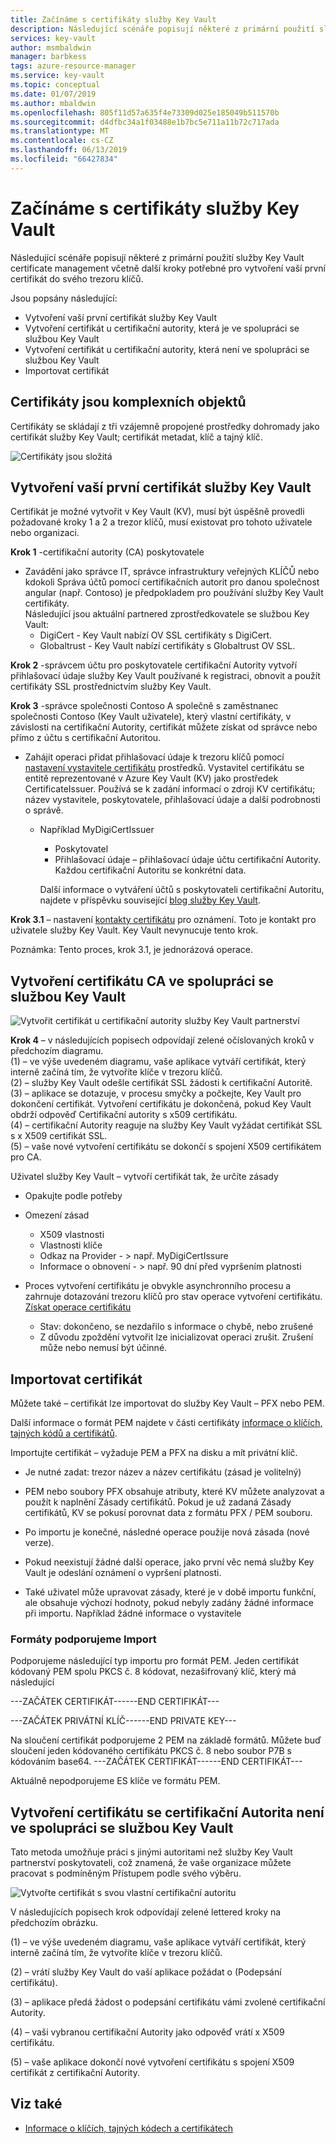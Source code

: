 ```yaml
---
title: Začínáme s certifikáty služby Key Vault
description: Následující scénáře popisují některé z primární použití služby Key Vault certificate management včetně další kroky potřebné pro vytvoření vaší první certifikát do svého trezoru klíčů.
services: key-vault
author: msmbaldwin
manager: barbkess
tags: azure-resource-manager
ms.service: key-vault
ms.topic: conceptual
ms.date: 01/07/2019
ms.author: mbaldwin
ms.openlocfilehash: 805f11d57a635f4e73309d025e185049b511570b
ms.sourcegitcommit: d4dfbc34a1f03488e1b7bc5e711a11b72c717ada
ms.translationtype: MT
ms.contentlocale: cs-CZ
ms.lasthandoff: 06/13/2019
ms.locfileid: "66427834"
---
```

# <a name="get-started-with-key-vault-certificates"></a>Začínáme s certifikáty služby Key Vault
Následující scénáře popisují některé z primární použití služby Key Vault certificate management včetně další kroky potřebné pro vytvoření vaší první certifikát do svého trezoru klíčů.

Jsou popsány následující:
- Vytvoření vaší první certifikát služby Key Vault
- Vytvoření certifikát u certifikační autority, která je ve spolupráci se službou Key Vault
- Vytvoření certifikát u certifikační autority, která není ve spolupráci se službou Key Vault
- Importovat certifikát

## <a name="certificates-are-complex-objects"></a>Certifikáty jsou komplexních objektů
Certifikáty se skládají z tři vzájemně propojené prostředky dohromady jako certifikát služby Key Vault; certifikát metadat, klíč a tajný klíč.


![Certifikáty jsou složitá](media/azure-key-vault.png)


## <a name="creating-your-first-key-vault-certificate"></a>Vytvoření vaší první certifikát služby Key Vault  
 Certifikát je možné vytvořit v Key Vault (KV), musí být úspěšně provedli požadované kroky 1 a 2 a trezor klíčů, musí existovat pro tohoto uživatele nebo organizaci.  

**Krok 1** -certifikační autority (CA) poskytovatele  
-   Zavádění jako správce IT, správce infrastruktury veřejných KLÍČŮ nebo kdokoli Správa účtů pomocí certifikačních autorit pro danou společnost angular (např. Contoso) je předpokladem pro používání služby Key Vault certifikáty.  
    Následující jsou aktuální partnered zprostředkovatele se službou Key Vault:  
    -   DigiCert - Key Vault nabízí OV SSL certifikáty s DigiCert.  
    -   Globaltrust - Key Vault nabízí certifikáty s Globaltrust OV SSL.  

**Krok 2** -správcem účtu pro poskytovatele certifikační Autority vytvoří přihlašovací údaje služby Key Vault používané k registraci, obnovit a použít certifikáty SSL prostřednictvím služby Key Vault.

**Krok 3** -správce společnosti Contoso A společně s zaměstnanec společnosti Contoso (Key Vault uživatele), který vlastní certifikáty, v závislosti na certifikační Autority, certifikát můžete získat od správce nebo přímo z účtu s certifikační Autoritou.  

- Zahájit operaci přidat přihlašovací údaje k trezoru klíčů pomocí [nastavení vystavitele certifikátu](/rest/api/keyvault/setcertificateissuer/setcertificateissuer) prostředků. Vystavitel certifikátu se entitě reprezentované v Azure Key Vault (KV) jako prostředek CertificateIssuer. Používá se k zadání informací o zdroji KV certifikátu; název vystavitele, poskytovatele, přihlašovací údaje a další podrobnosti o správě.
  - Například MyDigiCertIssuer  
    -   Poskytovatel  
    -   Přihlašovací údaje – přihlašovací údaje účtu certifikační Autority. Každou certifikační Autoritu se konkrétní data.  

    Další informace o vytváření účtů s poskytovateli certifikační Autoritu, najdete v příspěvku související [blog služby Key Vault](https://aka.ms/kvcertsblog).  

**Krok 3.1** – nastavení [kontakty certifikátu](/rest/api/keyvault/setcertificatecontacts/setcertificatecontacts) pro oznámení. Toto je kontakt pro uživatele služby Key Vault. Key Vault nevynucuje tento krok.  

Poznámka: Tento proces, krok 3.1, je jednorázová operace.  

## <a name="creating-a-certificate-with-a-ca-partnered-with-key-vault"></a>Vytvoření certifikátu CA ve spolupráci se službou Key Vault

![Vytvořit certifikát u certifikační autority služby Key Vault partnerství](media/certificate-authority-2.png)

**Krok 4** – v následujících popisech odpovídají zelené očíslovaných kroků v předchozím diagramu.  
  (1) – ve výše uvedeném diagramu, vaše aplikace vytváří certifikát, který interně začíná tím, že vytvoříte klíče v trezoru klíčů.  
  (2) – služby Key Vault odešle certifikát SSL žádosti k certifikační Autoritě.  
  (3) – aplikace se dotazuje, v procesu smyčky a počkejte, Key Vault pro dokončení certifikát. Vytvoření certifikátu je dokončená, pokud Key Vault obdrží odpověď Certifikační autority s x509 certifikátu.  
  (4) – certifikační Autority reaguje na služby Key Vault vyžádat certifikát SSL s x X509 certifikát SSL.  
  (5) – vaše nové vytvoření certifikátu se dokončí s spojení X509 certifikátem pro CA.  

  Uživatel služby Key Vault – vytvoří certifikát tak, že určíte zásady

  -   Opakujte podle potřeby  
  -   Omezení zásad  
      -   X509 vlastnosti  
      -   Vlastnosti klíče  
      -   Odkaz na Provider - > např. MyDigiCertIssure  
      -   Informace o obnovení - > např. 90 dní před vypršením platnosti  

  - Proces vytvoření certifikátu je obvykle asynchronního procesu a zahrnuje dotazování trezoru klíčů pro stav operace vytvoření certifikátu.  
[Získat operace certifikátu](/rest/api/keyvault/getcertificateoperation/getcertificateoperation)  
      -   Stav: dokončeno, se nezdařilo s informace o chybě, nebo zrušené  
      -   Z důvodu zpoždění vytvořit lze inicializovat operaci zrušit. Zrušení může nebo nemusí být účinné.  

## <a name="import-a-certificate"></a>Importovat certifikát  
 Můžete také – certifikát lze importovat do služby Key Vault – PFX nebo PEM.  

 Další informace o formát PEM najdete v části certifikáty [informace o klíčích, tajných kódů a certifikátů](about-keys-secrets-and-certificates.md).  

 Importujte certifikát – vyžaduje PEM a PFX na disku a mít privátní klíč. 
-   Je nutné zadat: trezor název a název certifikátu (zásad je volitelný)

-   PEM nebo soubory PFX obsahuje atributy, které KV můžete analyzovat a použít k naplnění Zásady certifikátů. Pokud je už zadaná Zásady certifikátů, KV se pokusí porovnat data z formátu PFX / PEM souboru.  

-   Po importu je konečné, následné operace použije nová zásada (nové verze).  

-   Pokud neexistují žádné další operace, jako první věc nemá služby Key Vault je odeslání oznámení o vypršení platnosti. 

-   Také uživatel může upravovat zásady, které je v době importu funkční, ale obsahuje výchozí hodnoty, pokud nebyly zadány žádné informace při importu. Například žádné informace o vystavitele  

### <a name="formats-of-import-we-support"></a>Formáty podporujeme Import
Podporujeme následující typ importu pro formát PEM. Jeden certifikát kódovaný PEM spolu PKCS č. 8 kódovat, nezašifrovaný klíč, který má následující

---ZAČÁTEK CERTIFIKÁT------END CERTIFIKÁT---

---ZAČÁTEK PRIVÁTNÍ KLÍČ------END PRIVATE KEY---

Na sloučení certifikát podporujeme 2 PEM na základě formátů. Můžete buď sloučení jeden kódovaného certifikátu PKCS č. 8 nebo soubor P7B s kódováním base64. ---ZAČÁTEK CERTIFIKÁT------END CERTIFIKÁT---

Aktuálně nepodporujeme ES klíče ve formátu PEM.

## <a name="creating-a-certificate-with-a-ca-not-partnered-with-key-vault"></a>Vytvoření certifikátu se certifikační Autorita není ve spolupráci se službou Key Vault  
 Tato metoda umožňuje práci s jinými autoritami než služby Key Vault partnerství poskytovateli, což znamená, že vaše organizace můžete pracovat s podmíněným Přístupem podle svého výběru.  

![Vytvořte certifikát s svou vlastní certifikační autoritu](media/certificate-authority-1.png)  

 V následujících popisech krok odpovídají zelené lettered kroky na předchozím obrázku.  

  (1) – ve výše uvedeném diagramu, vaše aplikace vytváří certifikát, který interně začíná tím, že vytvoříte klíče v trezoru klíčů.  

  (2) – vrátí služby Key Vault do vaší aplikace požádat o (Podepsání certifikátu).  

  (3) – aplikace předá žádost o podepsání certifikátu vámi zvolené certifikační Autority.  

  (4) – vaši vybranou certifikační Autority jako odpověď vrátí x X509 certifikátu.  

  (5) – vaše aplikace dokončí nové vytvoření certifikátu s spojení X509 certifikát z certifikační Autority.

## <a name="see-also"></a>Viz také

- [Informace o klíčích, tajných kódech a certifikátech](about-keys-secrets-and-certificates.md)
